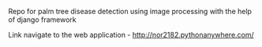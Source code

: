 Repo for palm tree disease detection using image processing with the help of django framework

Link navigate to the web application - http://nor2182.pythonanywhere.com/
